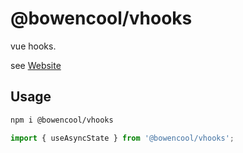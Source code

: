 # @bowencool/vhooks

vue hooks.

see [Website](https://bowencool.github.io/vhooks/)

## Usage

```bash
npm i @bowencool/vhooks
```

```ts
import { useAsyncState } from '@bowencool/vhooks';
```
